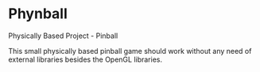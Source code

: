 Phynball
========

Physically Based Project - Pinball

This small physically based pinball game should work without any need of external libraries besides the OpenGL libraries.
